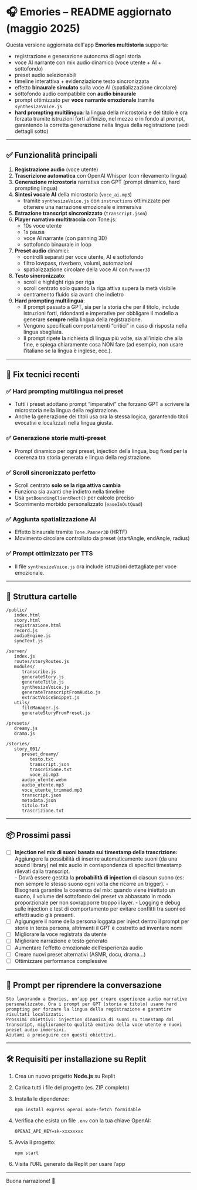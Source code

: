 
# 🎧 Emories – README aggiornato (maggio 2025)

Questa versione aggiornata dell'app **Emories multistoria** supporta:

- registrazione e generazione autonoma di ogni storia
- voce AI narrante con mix audio dinamico (voce utente + AI + sottofondo)
- preset audio selezionabili
- timeline interattiva + evidenziazione testo sincronizzata
- effetto **binaurale simulato** sulla voce AI (spatializzazione circolare)
- sottofondo audio compatibile con **audio binaurale**
- prompt ottimizzato per **voce narrante emozionale** tramite `synthesizeVoice.js`
- **hard prompting multilingua**: la lingua della microstoria e del titolo è ora forzata tramite istruzioni forti all’inizio, nel mezzo e in fondo al prompt, garantendo la corretta generazione nella lingua della registrazione (vedi dettagli sotto)

---

## ✅ Funzionalità principali

1. **Registrazione audio** (voce utente)
2. **Trascrizione automatica** con OpenAI Whisper (con rilevamento lingua)
3. **Generazione microstoria** narrativa con GPT (prompt dinamico, hard prompting lingua)
4. **Sintesi vocale AI** della microstoria (`voce_ai.mp3`)
   - tramite `synthesizeVoice.js` con `instructions` ottimizzate per ottenere una narrazione emozionale e immersiva
5. **Estrazione transcript sincronizzato** (`transcript.json`)
6. **Player narrativo multitraccia** con Tone.js:
   - 10s voce utente
   - 1s pausa
   - voce AI narrante (con panning 3D)
   - sottofondo binaurale in loop
7. **Preset audio** dinamici:
   - controlli separati per voce utente, AI e sottofondo
   - filtro lowpass, riverbero, volumi, automazioni
   - spatializzazione circolare della voce AI con `Panner3D`
8. **Testo sincronizzato**:
   - scroll e highlight riga per riga
   - scroll centrato solo quando la riga attiva supera la metà visibile
   - centramento fluido sia avanti che indietro
9. **Hard prompting multilingua**:
   - Il prompt passato a GPT, sia per la storia che per il titolo, include istruzioni forti, ridondanti e imperative per obbligare il modello a generare **sempre** nella lingua della registrazione.
   - Vengono specificati comportamenti “critici” in caso di risposta nella lingua sbagliata.
   - Il prompt ripete la richiesta di lingua più volte, sia all’inizio che alla fine, e spiega chiaramente cosa NON fare (ad esempio, non usare l’italiano se la lingua è inglese, ecc.).

---

## 🔧 Fix tecnici recenti

### ✅ Hard prompting multilingua nei preset
- Tutti i preset adottano prompt “imperativi” che forzano GPT a scrivere la microstoria nella lingua della registrazione.
- Anche la generazione dei titoli usa ora la stessa logica, garantendo titoli evocativi e localizzati nella lingua giusta.

### ✅ Generazione storie multi-preset
- Prompt dinamico per ogni preset, injection della lingua, bug fixed per la coerenza tra storia generata e lingua della registrazione.

### ✅ Scroll sincronizzato perfetto
- Scroll centrato **solo se la riga attiva cambia**
- Funziona sia avanti che indietro nella timeline
- Usa `getBoundingClientRect()` per calcolo preciso
- Scorrimento morbido personalizzato (`easeInOutQuad`)

### ✅ Aggiunta spatializzazione AI
- Effetto binaurale tramite `Tone.Panner3D` (HRTF)
- Movimento circolare controllato da preset (startAngle, endAngle, radius)

### ✅ Prompt ottimizzato per TTS
- Il file `synthesizeVoice.js` ora include istruzioni dettagliate per voce emozionale.

---

## 📁 Struttura cartelle

```
/public/
   index.html
   story.html
   registrazione.html
   record.js
   audioEngine.js
   syncText.js

/server/
   index.js
   routes/storyRoutes.js
   modules/
      transcribe.js
      generateStory.js
      generateTitle.js
      synthesizeVoice.js
      generateTranscriptFromAudio.js
      extractVoiceSnippet.js
   utils/
      fileManager.js
      generateStoryFromPreset.js

/presets/
   dreamy.js
   drama.js

/stories/
   story_001/
      preset_dreamy/
         testo.txt
         transcript.json
         trascrizione.txt
         voce_ai.mp3
      audio_utente.webm
      audio_utente.mp3
      voce_utente_trimmed.mp3
      transcript.json
      metadata.json
      titolo.txt
      trascrizione.txt
```

---

## 📦 Prossimi passi

- [ ] **Injection nel mix di suoni basata sui timestamp della trascrizione:**  
      Aggiungere la possibilità di inserire automaticamente suoni (da una sound library) nel mix audio in corrispondenza di specifici timestamp rilevati dalla transcript.  
      - Dovrà essere gestita la **probabilità di injection** di ciascun suono (es: non sempre lo stesso suono ogni volta che ricorre un trigger).
      - Bisognerà garantire la coerenza del mix: quando viene iniettato un suono, il volume del sottofondo del preset va abbassato in modo proporzionale per non sovrapporre troppo i layer.
      - Logging e debug sulle injection e test di comportamento per evitare conflitti tra suoni ed effetti audio già presenti.
- [ ] Agigungere il nome della persona loggata per inject dentro il prompt per storie in terza persona, altrimenti il GPT è costretto ad inventare nomi
- [ ] Migliorare la voce registrata da utente
- [ ] Migliorare narrazione e testo generato
- [ ] Aumentare l’effetto emozionale dell’esperienza audio
- [ ] Creare nuovi preset alternativi (ASMR, docu, drama...)
- [ ] Ottimizzare performance complessive

---

## 💬 Prompt per riprendere la conversazione

```
Sto lavorando a Emories, un'app per creare esperienze audio narrative personalizzate. Ora i prompt per GPT (storia e titolo) usano hard prompting per forzare la lingua della registrazione e garantire risultati localizzati. 
Prossimi obiettivi: injection dinamica di suoni su timestamp dal transcript, miglioramento qualità emotiva della voce utente e nuovi preset audio immersivi. 
Aiutami a proseguire con questi obiettivi.
```

---

## 🛠 Requisiti per installazione su Replit

1. Crea un nuovo progetto **Node.js** su Replit
2. Carica tutti i file del progetto (es. ZIP completo)
3. Installa le dipendenze:

   ```
   npm install express openai node-fetch formidable
   ```

4. Verifica che esista un file `.env` con la tua chiave OpenAI:

   ```
   OPENAI_API_KEY=sk-xxxxxxxx
   ```

5. Avvia il progetto:

   ```
   npm start
   ```

6. Visita l’URL generato da Replit per usare l’app

---

Buona narrazione! 🌙
